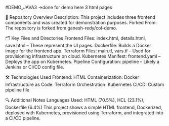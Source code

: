#DEMO_JAVA3   ->done for demo here 3 html pages


📂 Repository Overview
Description: This project includes three frontend components and was created for demonstration purposes.
Forked From: The repository is forked from ganesh-redy/col-demo.

🗂️ Key Files and Directories
Frontend Files: index.html, details.html, save.html – These represent the UI pages.
Dockerfile: Builds a Docker image for the frontend app.
Terraform Files: main.tf, vars.tf – Used for provisioning infrastructure on cloud.
Kubernetes Manifest: frontend.yaml – Deploys the app on Kubernetes.
Pipeline Configuration: pipeline – Likely a Jenkins or CI/CD config file.

🛠️ Technologies Used
Frontend: HTML
Containerization: Docker
Infrastructure as Code: Terraform
Orchestration: Kubernetes
CI/CD: Custom pipeline file

🔍 Additional Notes
Languages Used: HTML (70.5%), HCL (23.1%), Dockerfile (6.4%)
This project shows a simple HTML frontend, Dockerized, deployed with Kubernetes, provisioned using Terraform, and integrated into a CI/CD pipeline.
